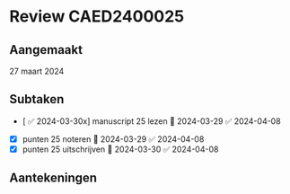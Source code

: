 # Review CAED2400025
## Aangemaakt 
27 maart 2024
## Subtaken
- [ ✅ 2024-03-30x] manuscript 25 lezen 📅 2024-03-29 ✅ 2024-04-08
- [x] punten 25 noteren 📅 2024-03-29 ✅ 2024-04-08
- [x] punten 25 uitschrijven 📅 2024-03-30 ✅ 2024-04-08

## Aantekeningen 